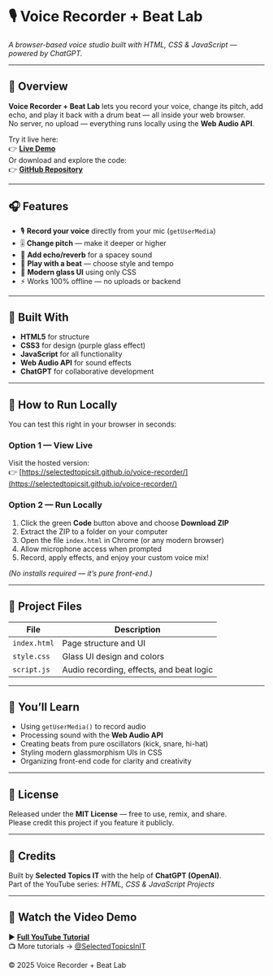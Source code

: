 # 🎙️ Voice Recorder + Beat Lab  
*A browser-based voice studio built with HTML, CSS & JavaScript — powered by ChatGPT.*

---

## 🌟 Overview
**Voice Recorder + Beat Lab** lets you record your voice, change its pitch, add echo, and play it back with a drum beat — all inside your web browser.  
No server, no upload — everything runs locally using the **Web Audio API**.

Try it live here:  
👉 [**Live Demo**](https://selectedtopicsit.github.io/voice-recorder/)  
Or download and explore the code:  
👉 [**GitHub Repository**](https://github.com/selectedtopicsit/voice-recorder)

---

## 🎧 Features
- 🎙️ **Record your voice** directly from your mic (`getUserMedia`)
- 🎚️ **Change pitch** — make it deeper or higher
- 🌊 **Add echo/reverb** for a spacey sound
- 🥁 **Play with a beat** — choose style and tempo
- 💜 **Modern glass UI** using only CSS  
- ⚡ Works 100% offline — no uploads or backend

---

## 🧠 Built With
- **HTML5** for structure  
- **CSS3** for design (purple glass effect)  
- **JavaScript** for all functionality  
- **Web Audio API** for sound effects  
- **ChatGPT** for collaborative development  

---

## 💾 How to Run Locally
You can test this right in your browser in seconds:

### Option 1 — View Live
Visit the hosted version:  
👉 [https://selectedtopicsit.github.io/voice-recorder/](https://selectedtopicsit.github.io/voice-recorder/)

### Option 2 — Run Locally
1. Click the green **Code** button above and choose **Download ZIP**  
2. Extract the ZIP to a folder on your computer  
3. Open the file `index.html` in Chrome (or any modern browser)  
4. Allow microphone access when prompted  
5. Record, apply effects, and enjoy your custom voice mix!  

*(No installs required — it’s pure front-end.)*

---

## 📂 Project Files
| File | Description |
|------|--------------|
| `index.html` | Page structure and UI |
| `style.css` | Glass UI design and colors |
| `script.js` | Audio recording, effects, and beat logic |

---

## 🧩 You’ll Learn
- Using `getUserMedia()` to record audio  
- Processing sound with the **Web Audio API**  
- Creating beats from pure oscillators (kick, snare, hi-hat)  
- Styling modern glassmorphism UIs in CSS  
- Organizing front-end code for clarity and creativity  

---

## 🧾 License
Released under the **MIT License** — free to use, remix, and share.  
Please credit this project if you feature it publicly.  

---

## 🫶 Credits
Built by **Selected Topics IT** with the help of **ChatGPT (OpenAI)**.  
Part of the YouTube series: *HTML, CSS & JavaScript Projects*  

---

## 🎥 Watch the Video Demo  
▶️ [**Full YouTube Tutorial**](https://www.youtube.com/watch?v=gISmvYwgBf8)  
📺 More tutorials → [@SelectedTopicsInIT](https://www.youtube.com/@selectedtopicsinit1274)

© 2025 Voice Recorder + Beat Lab
